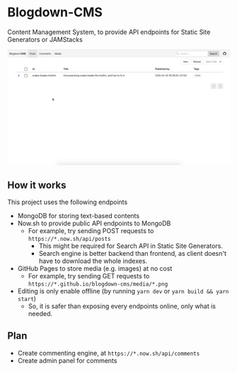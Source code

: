 # Blogdown-CMS

Content Management System, to provide API endpoints for Static Site Generators or JAMStacks

![App preview](/docs/preview.gif)

## How it works

This project uses the following endpoints

- MongoDB for storing text-based contents
- Now.sh to provide public API endpoints to MongoDB
  - For example, try sending POST requests to `https://*.now.sh/api/posts`
    - This might be required for Search API in Static Site Generators.
    - Search engine is better backend than frontend, as client doesn't have to download the whole indexes.
- GitHub Pages to store media (e.g. images) at no cost
  - For example, try sending GET requests to `https://*.github.io/blogdown-cms/media/*.png`
- Editing is only enable offline (by running `yarn dev` or `yarn build && yarn start`)
  - So, it is safer than exposing every endpoints online, only what is needed.

## Plan

- Create commenting engine, at `https://*.now.sh/api/comments`
- Create admin panel for comments
